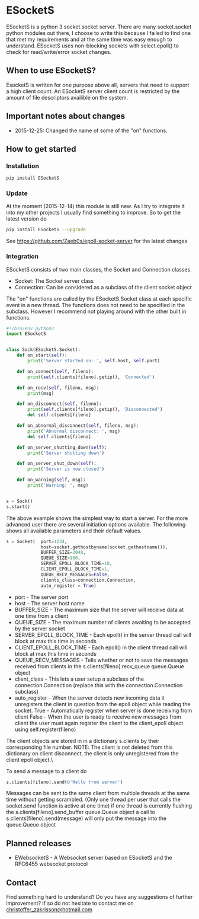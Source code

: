# ESocketS
ESocketS is a python 3 socket.socket server. There are many socket.socket python modules out there, I choose to write this because I failed to find one that met my requirements and at the same time was easy enough to understand. ESocketS uses non-blocking sockets with select.epoll() to check for read/write/error socket changes.

## When to use ESocketS?
EsocketS is written for one purpose above all, servers that need to support a high client count. An ESocketS server client count is restricted by the amount of file descriptors availible on the system.

## Important notes about changes
* 2015-12-25: Changed the name of some of the "on" functions.

## How to get started
### Installation
```sh
pip install ESocketS
```
### Update
At the moment (2015-12-14) this module is still new. As I try to integrate it into my other projects I usually find something to improve. So to get the latest version do
```sh
pip install ESocketS --upgrade
```
See <https://github.com/Zaeb0s/epoll-socket-server> for the latest changes
### Integration
ESocketS consists of two main classes, the Socket and Connection classes.
- Socket: The Socket server class
- Connection: Can be considered as a subclass of the client socket object

The "on" functions are called by the ESocketS.Socket class at each specific event in a new thread. The functions does not need to be specified in the subclass. However I recommend not playing around with the other built in functions.
```python
#!/bin/env python3
import ESocketS


class Sock(ESocketS.Socket):
    def on_start(self):
        print('Server started on: ', self.host, self.port)

    def on_connect(self, fileno):
        print(self.clients[fileno].getip(), 'Connected')

    def on_recv(self, fileno, msg):
        print(msg)

    def on_disconnect(self, fileno):
        print(self.clients[fileno].getip(), 'Disconnected')
        del self.clients[fileno]

    def on_abnormal_disconnect(self, fileno, msg):
        print('Abnormal disconnect: ', msg)
        del self.clients[fileno]

    def on_server_shutting_down(self):
        print('Server shutting down')

    def on_server_shut_down(self):
        print('Server is now closed')

    def on_warning(self, msg):
        print('Warning: ', msg)


s = Sock()
s.start()

```

The above example shows the simplest way to start a server. For the more advanced user there are several initiation options available. The following shows all available parameters and their default values.
```python
s = Socket(  port=1234,
             host=socket.gethostbyname(socket.gethostname()),
             BUFFER_SIZE=2048,
             QUEUE_SIZE=100,
             SERVER_EPOLL_BLOCK_TIME=10,
             CLIENT_EPOLL_BLOCK_TIME=1,
             QUEUE_RECV_MESSAGES=False,
             clients_class=connection.Connection,
             auto_register = True)
```
* port - The server port
* host - The server host name
* BUFFER_SIZE - The maximum size that the server will receive data at one time from a client
* QUEUE_SIZE - The maximum number of clients awaiting to be accepted by the server socket
* SERVER_EPOLL_BLOCK_TIME - Each epoll() in the server thread call will block at max this time in seconds
* CLIENT_EPOLL_BLOCK_TIME - Each epoll() in the client thread call will block at max this time in seconds
* QUEUE_RECV_MESSAGES - Tells whether or not to save the messages received from clients in the s.clients[fileno].recv_queue queue.Queue object
* client_class - This lets a user setup a subclass of the connection.Connection (replace this with the connection.Connection subclass)
* auto_register - When the server detects new incoming data it unregisters the client in question from the epoll object while reading the socket. True - Automatically register when server is done receiving from client False - When the user is ready to receive new messages from client the user must again register the client to the client_epoll object using self.register(fileno)

The client objects are stored in in a dictionary s.clients by their corresponding file number. NOTE: The client is not deleted from this dictionary on client disconnect, the client is only unregistered from the client epoll object.\

To send a message to a client do
```python
s.clients[fileno].send(b'Hello from server')
```
Messages can be sent to the same client from multiple threads at the same time without getting scrambled. (Only one thread per user that calls the socket.send function is active at one time) if one thread is currently flushing the s.clients[fileno].send_buffer queue.Queue object a call to s.clients[fileno].send(message) will only put the message into the queue.Queue object

## Planned releases
- EWebsocketS - A Websocket server based on ESocketS and the RFC6455 websocket protocol

## Contact
Find something hard to understand? Do you have any suggestions of further improvement? If so do not hesitate to contact me on christoffer_zakrisson@hotmail.com
